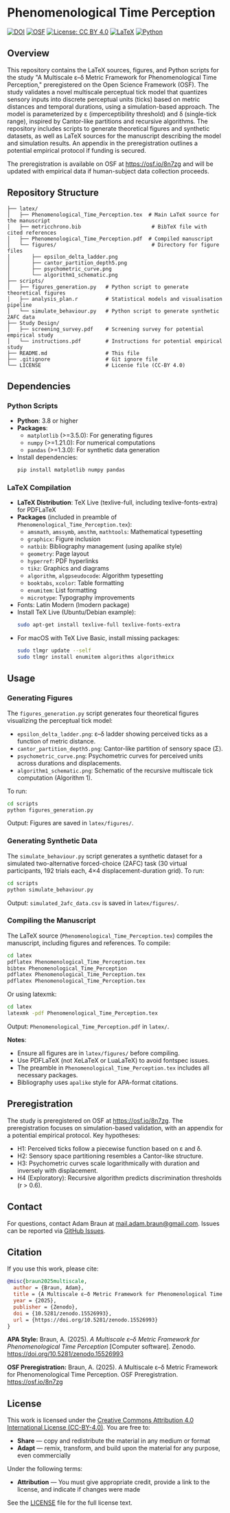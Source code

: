# Phenomenological Time Perception

[![DOI](https://zenodo.org/badge/DOI/10.5281/zenodo.15526993.svg)](https://doi.org/10.5281/zenodo.15526993)
[![OSF](https://img.shields.io/badge/OSF-Preregistration-blue)](https://osf.io/8n7zg)
[![License: CC BY 4.0](https://img.shields.io/badge/License-CC%20BY%204.0-lightgrey.svg)](https://creativecommons.org/licenses/by/4.0/)
[![LaTeX](https://img.shields.io/badge/Made%20with-LaTeX-1f425f.svg)](https://www.latex-project.org/)
[![Python](https://img.shields.io/badge/Python-3.8+-blue.svg)](https://www.python.org/downloads/)

## Overview

This repository contains the LaTeX sources, figures, and Python scripts for the study "A Multiscale ε–δ Metric Framework for Phenomenological Time Perception," preregistered on the Open Science Framework (OSF). The study validates a novel multiscale perceptual tick model that quantizes sensory inputs into discrete perceptual units (ticks) based on metric distances and temporal durations, using a simulation-based approach. The model is parameterized by ε (imperceptibility threshold) and δ (single-tick range), inspired by Cantor-like partitions and recursive algorithms. The repository includes scripts to generate theoretical figures and synthetic datasets, as well as LaTeX sources for the manuscript describing the model and simulation results. An appendix in the preregistration outlines a potential empirical protocol if funding is secured.

The preregistration is available on OSF at https://osf.io/8n7zg and will be updated with empirical data if human-subject data collection proceeds.

## Repository Structure

```
├── latex/
│   ├── Phenomenological_Time_Perception.tex  # Main LaTeX source for the manuscript
│   ├── metricchrono.bib                       # BibTeX file with cited references
│   ├── Phenomenological_Time_Perception.pdf  # Compiled manuscript
│   └── figures/                               # Directory for figure files
│       ├── epsilon_delta_ladder.png
│       ├── cantor_partition_depth5.png
│       ├── psychometric_curve.png
│       └── algorithm1_schematic.png
├── scripts/
│   ├── figures_generation.py   # Python script to generate theoretical figures
│   ├── analysis_plan.r         # Statistical models and visualisation pipeline
│   └── simulate_behaviour.py   # Python script to generate synthetic 2AFC data
├── Study Design/
│   ├── screening_survey.pdf    # Screening survey for potential empirical study
│   └── instructions.pdf        # Instructions for potential empirical study
├── README.md                   # This file
├── .gitignore                  # Git ignore file
└── LICENSE                     # License file (CC-BY 4.0)
```

## Dependencies

### Python Scripts

- **Python**: 3.8 or higher
- **Packages**:
  - `matplotlib` (>=3.5.0): For generating figures
  - `numpy` (>=1.21.0): For numerical computations
  - `pandas` (>=1.3.0): For synthetic data generation
- Install dependencies:
  ```bash
  pip install matplotlib numpy pandas
  ```

### LaTeX Compilation

- **LaTeX Distribution**: TeX Live (texlive-full, including texlive-fonts-extra) for PDFLaTeX
- **Packages** (included in preamble of `Phenomenological_Time_Perception.tex`):
  - `amsmath`, `amssymb`, `amsthm`, `mathtools`: Mathematical typesetting
  - `graphicx`: Figure inclusion
  - `natbib`: Bibliography management (using apalike style)
  - `geometry`: Page layout
  - `hyperref`: PDF hyperlinks
  - `tikz`: Graphics and diagrams
  - `algorithm`, `algpseudocode`: Algorithm typesetting
  - `booktabs`, `xcolor`: Table formatting
  - `enumitem`: List formatting
  - `microtype`: Typography improvements
- Fonts: Latin Modern (lmodern package)
- Install TeX Live (Ubuntu/Debian example):
  ```bash
  sudo apt-get install texlive-full texlive-fonts-extra
  ```
- For macOS with TeX Live Basic, install missing packages:
  ```bash
  sudo tlmgr update --self
  sudo tlmgr install enumitem algorithms algorithmicx
  ```

## Usage

### Generating Figures

The `figures_generation.py` script generates four theoretical figures visualizing the perceptual tick model:

- `epsilon_delta_ladder.png`: ε–δ ladder showing perceived ticks as a function of metric distance.
- `cantor_partition_depth5.png`: Cantor-like partition of sensory space (Σ).
- `psychometric_curve.png`: Psychometric curves for perceived units across durations and displacements.
- `algorithm1_schematic.png`: Schematic of the recursive multiscale tick computation (Algorithm 1).

To run:

```bash
cd scripts
python figures_generation.py
```

Output: Figures are saved in `latex/figures/`.

### Generating Synthetic Data

The `simulate_behaviour.py` script generates a synthetic dataset for a simulated two-alternative forced-choice (2AFC) task (30 virtual participants, 192 trials each, 4×4 displacement-duration grid).
To run:

```bash
cd scripts
python simulate_behaviour.py
```

Output: `simulated_2afc_data.csv` is saved in `latex/figures/`.

### Compiling the Manuscript

The LaTeX source (`Phenomenological_Time_Perception.tex`) compiles the manuscript, including figures and references.
To compile:

```bash
cd latex
pdflatex Phenomenological_Time_Perception.tex
bibtex Phenomenological_Time_Perception
pdflatex Phenomenological_Time_Perception.tex
pdflatex Phenomenological_Time_Perception.tex
```

Or using latexmk:

```bash
cd latex
latexmk -pdf Phenomenological_Time_Perception.tex
```

Output: `Phenomenological_Time_Perception.pdf` in `latex/`.

**Notes**:

- Ensure all figures are in `latex/figures/` before compiling.
- Use PDFLaTeX (not XeLaTeX or LuaLaTeX) to avoid fontspec issues.
- The preamble in `Phenomenological_Time_Perception.tex` includes all necessary packages.
- Bibliography uses `apalike` style for APA-format citations.

## Preregistration

The study is preregistered on OSF at https://osf.io/8n7zg. The preregistration focuses on simulation-based validation, with an appendix for a potential empirical protocol. Key hypotheses:

- H1: Perceived ticks follow a piecewise function based on ε and δ.
- H2: Sensory space partitioning resembles a Cantor-like structure.
- H3: Psychometric curves scale logarithmically with duration and inversely with displacement.
- H4 (Exploratory): Recursive algorithm predicts discrimination thresholds (r > 0.6).

## Contact

For questions, contact Adam Braun at mail.adam.braun@gmail.com. Issues can be reported via [GitHub Issues](https://github.com/AdamBraun/Phenomenological-Time-Perception/issues).

## Citation

If you use this work, please cite:

```bibtex
@misc{braun2025multiscale,
  author = {Braun, Adam},
  title = {A Multiscale ε–δ Metric Framework for Phenomenological Time Perception},
  year = {2025},
  publisher = {Zenodo},
  doi = {10.5281/zenodo.15526993},
  url = {https://doi.org/10.5281/zenodo.15526993}
}
```

**APA Style:**
Braun, A. (2025). _A Multiscale ε–δ Metric Framework for Phenomenological Time Perception_ [Computer software]. Zenodo. https://doi.org/10.5281/zenodo.15526993

**OSF Preregistration:**
Braun, A. (2025). A Multiscale ε–δ Metric Framework for Phenomenological Time Perception. OSF Preregistration. https://osf.io/8n7zg

## License

This work is licensed under the [Creative Commons Attribution 4.0 International License (CC-BY-4.0)](https://creativecommons.org/licenses/by/4.0/). You are free to:

- **Share** — copy and redistribute the material in any medium or format
- **Adapt** — remix, transform, and build upon the material for any purpose, even commercially

Under the following terms:

- **Attribution** — You must give appropriate credit, provide a link to the license, and indicate if changes were made

See the [LICENSE](LICENSE) file for the full license text.
